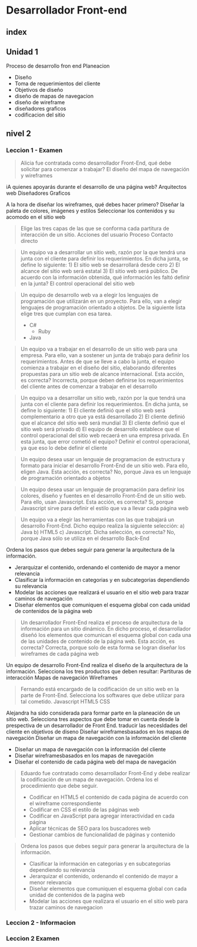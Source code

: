 # Desarrollador Front-end

## index

## Unidad 1

Proceso de desarrollo fron end
Planeacion
- Diseño
- Toma de requerimientos del cliente
- Objetivos de diseño
- diseño de mapas de navegacion
- diseño de wireframe
- diseñadores graficos
- codificacion del sitio
## nivel 2
### Leccion 1 - Examen

>	Alicia fue contratada como desarrollador Front-End, qué debe solicitar para comenzar a trabajar?
>	El diseño del mapa de navegación y wireframes

iA quienes apoyarás durante el desarrollo de una página web?
Arquitectos web
Diseñadores Graficos

A la hora de diseñar los wireframes, qué debes hacer primero?
Diseñar la paleta de colores, imágenes y estilos
Seleccionar los contenidos y su acomodo en el sitio web

>	Elige las tres capas de las que se conforma cada partitura de interacción de un sitio.
>	Acciones del usuario Proceso  Contacto directo

>	Un equipo va a desarrollar un sitio web, razón por la que tendrá una junta con el cliente para definir los requerimientos. En dicha junta, se define lo siguiente: 1) El sitio web se desarrollará desde cero 2) El alcance del sitio web será estatal 3) El sitio web será público. De acuerdo con la información obtenida, qué información les faltó definir en la junta?
>	El control operacional del sitio web

> 	Un equipo de desarrollo web va a elegir los lenguajes de programación que utilizarán en un proyecto. Para ello, van a elegir lenguajes de programación orientado a objetos. De la siguiente lista elige tres que cumplan con esa tarea.
> 	- C# 
>     - Ruby
> 	- Java

> 	Un equipo va a trabajar en el desarrollo de un sitio web para una empresa. Para ello, van a sostener un junta de trabajo para definir los requerimientos. Antes de que se lleve a cabo la junta, el equipo comienza a trabajar en el diseño del sitio, elaborando diferentes propuestas para un sitio web de alcance internacional. Esta acción, es correcta?
> 	Incorrecta, porque deben definirse los requerimientos del cliente antes de comenzar a trabajar en el desarrollo

>	Un equipo va a desarrollar un sitio web, razón por la que tendrá una junta con el cliente para definir los requerimientos. En dicha junta, se define lo siguiente: 1) El cliente definió que el sitio web será complementario a otro que ya está desarrollado 2) El cliente definió que el alcance del sitio web será mundial 3) El cliente definió que el sitio web será privado d) El equipo de desarrollo establece que el control operacional del sitio web recaerá en una empresa privada. En esta junta, que error cometió el equipo?
>	Definir el control operacional, ya que eso lo debe definir el cliente


> 	Un equipo desea usar un lenguaje de programacion de estructura y formato para iniciar el desarrollo Front-End de un sitio web. Para ello, eligen Java. Esta acción, es correcta? 
> 	No, porque Java es un lenguaje de programación orientado a objetos

>	Un equipo desea usar un lenguaje de programación para definir los colores, diseño y fuentes en el desarrollo Front-End de un sitio web. Para ello, usan Javascript. Esta acción, es correcta?
>	Si, porque Javascript sirve para definir el estilo que va a llevar cada página web

>	Un equipo va a elegir las herramientas con las que trabajará un desarrollo Front-End. Dicho equipo realiza la siguiente selección: a) Java b) HTML5 c) Javascript. Dicha selección, es correcta?
>	No, porque Java sólo se utiliza en el desarrollo Back-End

Ordena los pasos que debes seguir para generar la arquitectura de la información. 
- Jerarquizar el contenido, ordenando el contenido de mayor a menor relevancia 
- Clasificar la información en categorias y en subcategorias dependiendo su relevancia 
- Modelar las acciones que realizará el usuario en el sitio web para trazar caminos de navegación
- Diseñar elementos que comuniquen el esquema global con cada unidad de contenidos de la página web 




> 	Un desarrollador Front-End realiza el proceso de arquitectura de la información para un sitio dinámico. En dicho proceso, el desarrollador diseñó los elementos que comunican el esquema global con cada una de las unidades de contenido de la página web. Esta acción, es correcta?
> 	Correcta, porque solo de esta forma se logran diseñar los wireframes de cada página web


Un equipo de desarrollo Front-End realiza el diseño de la arquitectura de la información. Selecciona los tres productos que deben resultar:
Partituras de interacción
Mapas de navegación
Wireframes

>	Fernando está encargado de la codificación de un sitio web en la parte de Front-End. Selecciona los softwares que debe utilizar para tal cometido.
>	Javascript HTML5 CSS

Alejandra ha sido considerada para formar parte en la planeación de un sitio web. Selecciona tres aspectos que debe tomar en cuenta desde la prespectiva de un desarrollador de Front End.
traducir las necesIdades del cliente en objetivos de diseno
Diseñar wireframesbasados en los mapas de navegación 
Diseñar un mapa de navegación con la información del cliente

- Diseñar un mapa de navegación con la información del cliente 
- Diseñar wireframesbasados en los mapas de navegación
- Diseñar el contenido de cada página web del mapa de navegación

>	Eduardo fue contratado como desarrollador Front-End y debe realizar la codificación de un mapa de navegación. Ordena los el procedimiento que debe seguir.
>	- Codificar en HTML5 el contenido de cada página de acuerdo con el wireframe correspondiente 
>	- Codificar en CSS el estilo de las páginas web
>	- Codificar en JavaScript para agregar interactividad en cada página 
>	- Aplicar técnicas de SEO para los buscadores web
>	- Gestionar cambios de funcionalidad de páginas y contenido 

>	Ordena los pasos que debes seguir para generar la arquitectura de la información. 
>	- Clasificar la información en categorias y en subcategorias dependiendo su relevancia 
>	- Jerarquizar el contenido, ordenando el contenido de mayor a menor relevancia 
>	- Diseñar elementos que comuniquen el esquema global con cada unidad de contenidos de la pagina web 
>	- Modelar las acciones que realizara el usuario en el sitio web para trazar caminos de navegacion

### Leccion 2 - Informacion

### Leccion 2 Examen
